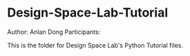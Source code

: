 # Design-Space-Lab-Tutorial
Author: Anlan Dong
Participants: 

This is the folder for Design Space Lab's Python Tutorial files. 
